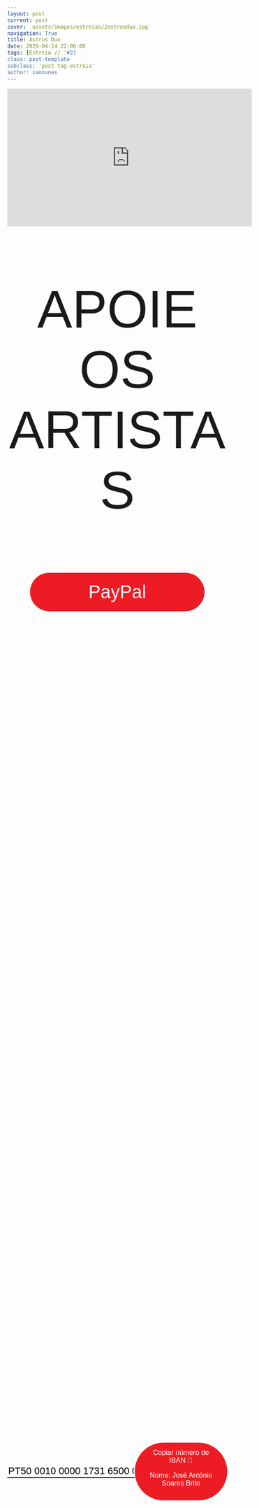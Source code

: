 ```yaml
---
layout: post
current: post
cover:  assets/images/estreias/2astrusduo.jpg
navigation: True
title: Astrus Duo
date: 2020-04-14 22:00:00
tags: [Estreia // '#2]
class: post-template
subclass: 'post tag-estreia'
author: saonunes
---
```


<!-- warning: keep the content after the ? in the link, for autoplay -->
<iframe width="560" height="315" src="https://www.youtube.com/embed/LlOwfAW72DY?rel=0&amp;autoplay=1&amp;controls=0&amp;showinfo=0" frameborder="0" allow="accelerometer; autoplay; encrypted-media; gyroscope; picture-in-picture" allowfullscreen></iframe>



<!-- CSS code for some personalization -->
<style>
    .button {
      margin: auto;  
      display: block;
      border-radius: 70px;
      background-color: #ED1C24;
      border: none;
      color: #FFFFFF;
      text-align: center;
      font-family: "Verdana", sans-serif;
      font-size: 2.6rem;
      padding: 20px;
      width: 25rem;
      transition: all 0.5s;
      cursor: pointer;
    }
    
    .button span {
      cursor: pointer;
      display: inline-block;
      position: relative;
      transition: 0.5s;
    }
    
    .button span:after {
      content: '\00bb';
      position: absolute;
      opacity: 0;
      top: 0;
      right: -20px;
      transition: 0.5s;
    }
    
    .button:hover span {
      padding-right: 25px;
    }
    
    .button:hover span:after {
      opacity: 1;
      right: 0;
       display: inline-block;
    }


    .apoia {
        font-family: "Avant Garde", Avantgarde, "Century Gothic", CenturyGothic, "AppleGothic", sans-serif;
        font-size: 3vmax;
        text-align: center;
        text-transform: uppercase;
        text-rendering: optimizeLegibility;
    }


    .iban{
      margin: auto;  
      text-align: center;
      font-family: "Verdana", sans-serif;
      font-size: 1.8rem;
      padding-top: 2rem;
    }

    .btn {
      border: none;
      background-color: inherit;
      padding: 14px 28px;
      font-size: 16px;
      cursor: pointer;
      display: inline-block;
      font-family: "Verdana", sans-serif;
      border-radius: 70px;
    }

    .btn:hover {background: #454545;}

    .success {color: green;}
    .info {color: dodgerblue;}
    .warning {color: orange;}
    .danger {color: red;}
    .default {color: black;}

    /* Blue */
    .info {
      color: white;
      background: #2196F3;
      background-color: #ED1C24;
      font-family: "Verdana", sans-serif;
    }

    .info:hover {
      background: #454545;
      color: white;
    }

    .no-outline:focus {
      outline: none;
    }

  .info_numbers{
    font-family: "Verdana", sans-serif;
    font-size: 1.4rem;
  }
    
    .centerthat{
      height: 100%;
      display: flex;
      align-items: center;
      justify-content: center;
    }

    input {
      border-top-style: hidden;
      border-right-style: hidden;
      border-left-style: hidden;
      border-bottom-style: groove;
    }

</style>

<!-- JAVASCRIPT functions for autocopying text-->
<script>
function myFunction() {
  /* Get the text field */
  var copyText = document.getElementById("myInput");

  /* Select the text field */
  copyText.select();
  copyText.setSelectionRange(0, 99999); /*For mobile devices*/

  /* Copy the text inside the text field */
  document.execCommand("copy");

  // /* Alert the copied text */
  // alert("Copied the text: " + copyText.value);
}
function myFunction2() {
  /* Get the text field */
  var copyText = document.getElementById("myInput2");

  /* Select the text field */
  copyText.select();
  copyText.setSelectionRange(0, 99999); /*For mobile devices*/

  /* Copy the text inside the text field */
  document.execCommand("copy");

  // /* Alert the copied text */
  // alert("Copied the text: " + copyText.value);
}
</script>



<div class="center">
    <p class = "apoia">Apoie os artistas</p> 
    <button class="button" onclick="window.location.href = 'https://www.paypal.com/cgi-bin/webscr?cmd=_s-xclick&hosted_button_id=DTSA4ZZX8P7AC&source=url';"><span>PayPal </span></button> 
<br>
<div class = "centerthat">
  <!-- The text field -->
  <input type="text" class="no-outline info_numbers" value="PT50 0010 0000 1731 6500 0013 8" id="myInput"> 
  <!-- The button used to copy the text -->
  <button class="btn info"  onclick="myFunction()">Copiar número de IBAN 🏧 <br />

  Nome: José António Soares Brito </button>
</div>
<br>
<br>

 <div class = "centerthat"> 
  <!-- The text field -->
  <input type="text" class="no-outline info_numbers" value="914883702" id="myInput2">
  <!-- The button used to copy the text -->
  <button class="btn info" onclick="myFunction2()">Copiar número de MBWAY 📲</button>
</div>

</div>  



<br>

Experiências visuais e auditivas fundem-se para culminar num momento de policromia e linhas melódicas.
São Matthias Nunes junta-se aos músicos de jazz Zé Soares e Ivo Soares para criarem um momento de improvisação pictórica e musical, inspirados no mundo sonoro do tema "Peacocks" de Bill Evans.

Licenciada em Artes Performativas e com mestrado em Artes Visuais Intermédia, a artista São Matthias Nunes foca a sua carreira na criação de projetos multidisciplinares em que a pintura cruza-se com outras expressões artísticas como a música, a dança e o teatro.
O projeto IMPROV with PEACOCKS by BILL EVANS é mais um exemplo do cruzamento entre dois saberes artísticos, a pintura e a música, onde se explora a expontaneidade, a liberdade de expressão e a imprevisibilidade. Dando especial importância às emoções, as linguagens pictórica e musical mesclam-se, contaminam-se para criarem um todo sem, no entanto, perderem a sua individualidade.


Redes Sociais
__________________
São Matthias Nunes
• Site: www.saomatthiasnunes.com
• Facebook: https://www.facebook.com/saomaiasnunes
• Instagram: https://www.instagram.com/matthiasnunes/
Zé Soares
• Facebook: https://www.facebook.com/zesoaresze
• Instagram: https://www.instagram.com/zesoaresze/
Ivo Soares
• Facebook: https://www.facebook.com/ivosoaresptt
• Instagram: https://www.instagram.com/ivosoaresmusic/
__________________